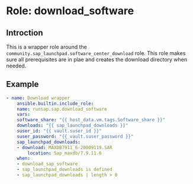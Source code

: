 Role: download_software
=======================

Introction
----------
This is a wrapper role around the `community.sap_launchpad.software_center_download` role. This role makes sure all prerequisites are in plae and creates the download directory when needed.

Example
-------

```yaml
- name: Download wrapper
    ansible.builtin.include_role:
    name: runsap.sap.download_software
    vars:
    software_share: "{{ host_data.vm.tags.Software_share }}"
    downloads: "{{ sap_launchpad_downloads }}"
    suser_id: "{{ vault.suser_id }}" 
    suser_password: "{{ vault.suser_password }}"
    sap_launchpad_downloads:
    - download: MAXDB7911_6-20009119.SAR
        location: Sap_maxdb/7.9.11.6        
    when: 
    - download_sap_software
    - sap_launchpad_downloads is defined 
    - sap_launchpad_downloads | length > 0
```